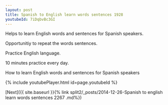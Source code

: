 ```yaml
---
layout: post
title: Spanish to English learn words sentences 1928 
youtubeId: 7iDqbvBc3GI
---
```

 
 
Helps to learn English words and sentences for Spanish speakers.

Opportunitiy to repeat the words sentences. 

Practice English language. 
 
10 minutes practice every day. 
 
How to learn English words and sentences for Spanish speakers 
 
{% include youtubePlayer.html id=page.youtubeId %}
 
 
[Next]({{ site.baseurl }}{% link  split2/_posts/2014-12-26-Spanish to english learn words sentences 2267 .md%})
 
